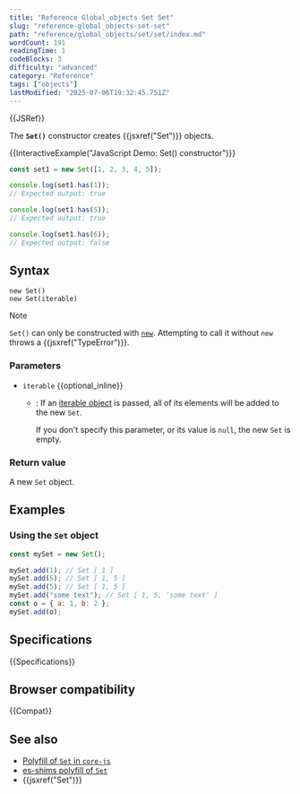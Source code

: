 ```yaml
---
title: "Reference Global_objects Set Set"
slug: "reference-global_objects-set-set"
path: "reference/global_objects/set/set/index.md"
wordCount: 191
readingTime: 1
codeBlocks: 3
difficulty: "advanced"
category: "Reference"
tags: ["objects"]
lastModified: "2025-07-06T19:32:45.751Z"
---
```



{{JSRef}}

The **`Set()`** constructor creates {{jsxref("Set")}} objects.

{{InteractiveExample("JavaScript Demo: Set() constructor")}}

```js interactive-example
const set1 = new Set([1, 2, 3, 4, 5]);

console.log(set1.has(1));
// Expected output: true

console.log(set1.has(5));
// Expected output: true

console.log(set1.has(6));
// Expected output: false
```

## Syntax

```js-nolint
new Set()
new Set(iterable)
```

> [!NOTE]
> `Set()` can only be constructed with [`new`](/en-US/docs/Web/JavaScript/Reference/Operators/new). Attempting to call it without `new` throws a {{jsxref("TypeError")}}.

### Parameters

- `iterable` {{optional_inline}}
  - : If an [iterable object](/en-US/docs/Web/JavaScript/Reference/Statements/for...of) is passed, all of its elements will be added to the new
    `Set`.

    If you don't specify this parameter, or its value is `null`, the new
    `Set` is empty.

### Return value

A new `Set` object.

## Examples

### Using the `Set` object

```js
const mySet = new Set();

mySet.add(1); // Set [ 1 ]
mySet.add(5); // Set [ 1, 5 ]
mySet.add(5); // Set [ 1, 5 ]
mySet.add("some text"); // Set [ 1, 5, 'some text' ]
const o = { a: 1, b: 2 };
mySet.add(o);
```

## Specifications

{{Specifications}}

## Browser compatibility

{{Compat}}

## See also

- [Polyfill of `Set` in `core-js`](https://github.com/zloirock/core-js#set)
- [es-shims polyfill of `Set`](https://www.npmjs.com/package/es-set)
- {{jsxref("Set")}}
